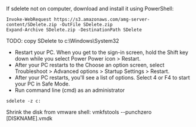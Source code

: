 If sdelete not on computer, download and install it using PowerShell:
```
Invoke-WebRequest https://s3.amazonaws.com/amg-server-content/SDelete.zip -OutFile SDelete.zip
Expand-Archive SDelete.zip -DestinationPath SDelete
```
TODO: copy SDelete to c:\Windows\System32

- Restart your PC. When you get to the sign-in screen, hold the Shift key down while you select Power Power icon > Restart.
- After your PC restarts to the Choose an option screen, select Troubleshoot > Advanced options > Startup Settings > Restart.
- After your PC restarts, you'll see a list of options. Select 4 or F4 to start your PC in Safe Mode.
- Run command line (cmd) as an administrator
```
sdelete -z c:
```

Shrink the disk from vmware shell:
vmkfstools --punchzero [DISKNAME].vmdk

